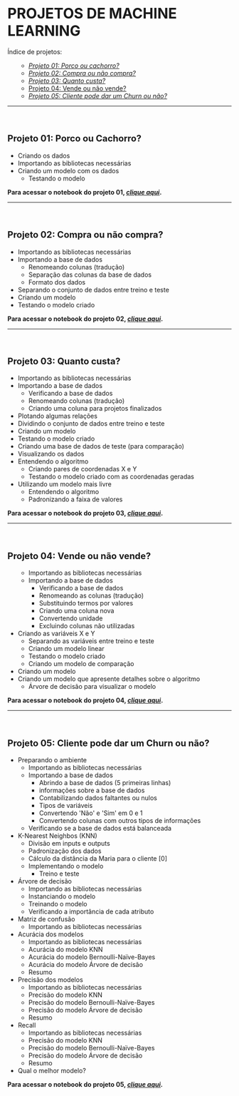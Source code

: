 <h1><strong><span style="font-size: 32px;">PROJETOS DE MACHINE LEARNING</span></strong></h1>
Índice de projetos:
<ul>
 	<li style="list-style-type: none;">
<ul>
 	<li><a href="#T1"><span style="text-decoration: underline;"><em>Projeto 01: Porco ou cachorro?</em></span></a></li>
 	<li><a href="#T2"><span style="text-decoration: underline;"><em>Projeto 02: Compra ou não compra?</em></span></a></li>
 	<li><a href="#T3"><span style="text-decoration: underline;"><em>Projeto 03: Quanto custa?</em></span></a></li>
 	<li><a href="#T4"><span style="text-decoration: underline;">Projeto 04: Vende ou não vende?</span></a></li>
 	<li><a href="#T5"><span style="text-decoration: underline;"><em>Projeto 05: Cliente pode dar um Churn ou não?</em></span></a></li>
</ul>
</li>
</ul>

<hr />

&nbsp;
<h2><strong><span id="T1" style="font-size: 20px;">Projeto 01: Porco ou Cachorro?</span></strong></h2>
<ul>
 	<li>Criando os dados</li>
 	<li>Importando as bibliotecas necessárias</li>
 	<li>Criando um modelo com os dados
<ul>
 	<li>Testando o modelo</li>
</ul>
</li>
</ul>
<strong>Para acessar o notebook do projeto 01, <a href="https://github.com/rodrigorissettoterra/Machine-Learning/blob/main/Classifica%C3%A7%C3%A3o_Porco_ou_Cachorro.ipynb" target="_blank" rel="nofollow noopener noreferrer"><span style="text-decoration: underline;"><em>clique aqui</em></span></a>.</strong>

<hr />

&nbsp;
<h2><strong><span id="T2" style="font-size: 20px;">Projeto 02: Compra ou não compra?</span></strong></h2>
<ul>
 	<li>Importando as bibliotecas necessárias</li>
 	<li>Importando a base de dados
<ul>
 	<li>Renomeando colunas (tradução)</li>
 	<li>Separação das colunas da base de dados</li>
 	<li>Formato dos dados</li>
</ul>
</li>
 	<li>Separando o conjunto de dados entre treino e teste</li>
 	<li>Criando um modelo</li>
 	<li>Testando o modelo criado</li>
</ul>
<strong>Para acessar o notebook do projeto 02, <a href="https://github.com/rodrigorissettoterra/Machine-Learning/blob/main/Classifica%C3%A7%C3%A3o_Site.ipynb" target="_blank" rel="nofollow noopener noreferrer"><span style="text-decoration: underline;"><em>clique aqui</em></span></a>.</strong>

<hr />

&nbsp;
<h2><strong><span id="T3" style="font-size: 20px;">Projeto 03: Quanto custa?</span></strong></h2>
<ul>
 	<li>Importando as bibliotecas necessárias</li>
 	<li>Importando a base de dados
<ul>
 	<li>Verificando a base de dados</li>
 	<li>Renomeando colunas (tradução)</li>
 	<li>Criando uma coluna para projetos finalizados</li>
</ul>
</li>
 	<li>Plotando algumas relações</li>
 	<li>Dividindo o conjunto de dados entre treino e teste</li>
 	<li>Criando um modelo</li>
 	<li>Testando o modelo criado</li>
 	<li>Criando uma base de dados de teste (para comparação)</li>
 	<li>Visualizando os dados</li>
 	<li>Entendendo o algoritmo
<ul>
 	<li>Criando pares de coordenadas X e Y</li>
 	<li>Testando o modelo criado com as coordenadas geradas</li>
</ul>
</li>
 	<li>Utilizando um modelo mais livre
<ul>
 	<li>Entendendo o algoritmo</li>
 	<li>Padronizando a faixa de valores</li>
</ul>
</li>
</ul>
<strong>Para acessar o notebook do projeto 03, <a href="https://github.com/rodrigorissettoterra/Machine-Learning/blob/main/Quanto_custa%3F.ipynb" target="_blank" rel="nofollow noopener noreferrer"><span style="text-decoration: underline;"><em>clique aqui</em></span></a>.</strong>

<hr />

&nbsp;
<h2><span id="T4" style="font-size: 20px;">Projeto 04: Vende ou não vende?</span></h2>
<ul>
 	<li style="list-style-type: none;">
<ul>
 	<li>Importando as bibliotecas necessárias</li>
 	<li>Importando a base de dados
<ul>
 	<li>Verificando a base de dados</li>
 	<li>Renomeando as colunas (tradução)</li>
 	<li>Substituindo termos por valores</li>
 	<li>Criando uma coluna nova</li>
 	<li>Convertendo unidade</li>
 	<li>Excluindo colunas não utilizadas</li>
</ul>
</li>
</ul>
</li>
 	<li>Criando as variáveis X e Y
<ul>
 	<li>Separando as variáveis entre treino e teste</li>
 	<li>Criando um modelo linear</li>
 	<li>Testando o modelo criado</li>
 	<li>Criando um modelo de comparação</li>
</ul>
</li>
 	<li>Criando um modelo</li>
 	<li>Criando um modelo que apresente detalhes sobre o algoritmo
<ul>
 	<li>Árvore de decisão para visualizar o modelo</li>
</ul>
</li>
</ul>
<strong>Para acessar o notebook do projeto 04, <a href="https://github.com/rodrigorissettoterra/Machine-Learning/blob/main/Vende_ou_n%C3%A3o_vende%3F.ipynb" target="_blank" rel="nofollow noopener noreferrer"><span style="text-decoration: underline;"><em>clique aqui</em></span></a>.</strong>

<hr />

&nbsp;
<h2><span id="T5" style="font-size: 20px;">Projeto 05: Cliente pode dar um Churn ou não?</span></h2>
<ul>
 	<li>Preparando o ambiente
<ul>
 	<li>Importando as bibliotecas necessárias</li>
 	<li>Importando a base de dados
<ul>
 	<li>Abrindo a base de dados (5 primeiras linhas)</li>
 	<li>informações sobre a base de dados</li>
 	<li>Contabilizando dados faltantes ou nulos</li>
 	<li>Tipos de variáveis</li>
 	<li>Convertendo 'Não' e 'Sim' em 0 e 1</li>
 	<li>Convertendo colunas com outros tipos de informações</li>
</ul>
</li>
 	<li>Verificando se a base de dados está balanceada</li>
</ul>
</li>
 	<li>K-Nearest Neighbos (KNN)
<ul>
 	<li>Divisão em inputs e outputs</li>
 	<li>Padronização dos dados</li>
 	<li>Cálculo da distância da Maria para o cliente [0]</li>
 	<li>Implementando o modelo
<ul>
 	<li>Treino e teste</li>
</ul>
</li>
</ul>
</li>
 	<li>Árvore de decisão
<ul>
 	<li>Importando as bibliotecas necessárias</li>
 	<li>Instanciando o modelo</li>
 	<li>Treinando o modelo</li>
 	<li>Verificando a importância de cada atributo</li>
</ul>
</li>
 	<li>Matriz de confusão
<ul>
 	<li>Importando as bibliotecas necessárias</li>
</ul>
</li>
 	<li>Acurácia dos modelos
<ul>
 	<li>Importando as bibliotecas necessárias</li>
 	<li>Acurácia do modelo KNN</li>
 	<li>Acurácia do modelo Bernoulli-Naïve-Bayes</li>
 	<li>Acurácia do modelo Árvore de decisão</li>
 	<li>Resumo</li>
</ul>
</li>
 	<li>Precisão dos modelos
<ul>
 	<li>Importando as bibliotecas necessárias</li>
 	<li>Precisão do modelo KNN</li>
 	<li>Precisão do modelo Bernoulli-Naïve-Bayes</li>
 	<li>Precisão do modelo Árvore de decisão</li>
 	<li>Resumo</li>
</ul>
</li>
 	<li>Recall
<ul>
 	<li>Importando as bibliotecas necessárias</li>
 	<li>Precisão do modelo KNN</li>
 	<li>Precisão do modelo Bernoulli-Naïve-Bayes</li>
 	<li>Precisão do modelo Árvore de decisão</li>
 	<li>Resumo</li>
</ul>
</li>
 	<li>Qual o melhor modelo?</li>
</ul>
<strong>Para acessar o notebook do projeto 05, <a href="https://github.com/rodrigorissettoterra/Machine-Learning/blob/main/Cliente_d%C3%A1_um_churn_ou_n%C3%A3o%3F.ipynb" target="_blank" rel="nofollow noopener noreferrer"><span style="text-decoration: underline;"><em>clique aqui</em></span></a>.</strong>
